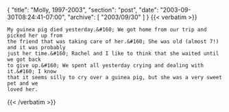 {
  "title": "Molly, 1997-2003",
  "section": "post",
  "date": "2003-09-30T08:24:41-07:00",
  "archive": [
    "2003/09/30"
  ]
}
{{< verbatim >}}

    My guinea pig died yesterday.&#160; We got home from our trip and picked her up from
    the friend that was taking care of her.&#160; She was old (almost 7!) and it was probably
    just her time.&#160; Rachel and I like to think that she waited until we got back
    to give up.&#160; We spent all yesterday crying and dealing with it.&#160; I know
    that it seems silly to cry over a guinea pig, but she was a very sweet pet and we
    loved her.
{{< /verbatim >}}
